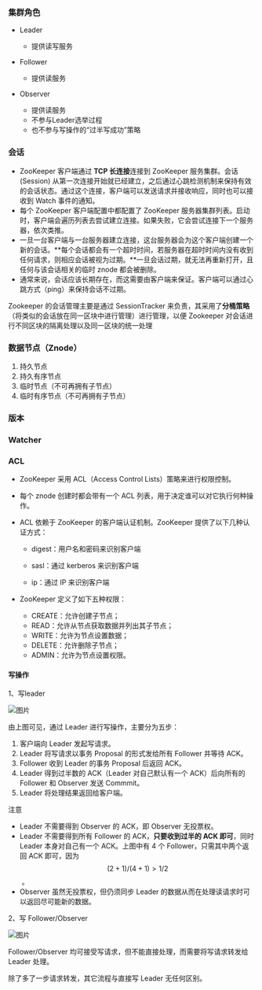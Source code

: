 ### 集群角色

- Leader
  - 提供读写服务

- Follower
  - 提供读服务

- Observer
  - 提供读服务
  - 不参与Leader选举过程
  - 也不参与写操作的“过半写成功”策略



### 会话

- ZooKeeper 客户端通过 **TCP 长连接**连接到 ZooKeeper 服务集群。会话 (Session) 从第一次连接开始就已经建立，之后通过心跳检测机制来保持有效的会话状态。通过这个连接，客户端可以发送请求并接收响应，同时也可以接收到 Watch 事件的通知。
- 每个 ZooKeeper 客户端配置中都配置了 ZooKeeper 服务器集群列表。启动时，客户端会遍历列表去尝试建立连接。如果失败，它会尝试连接下一个服务器，依次类推。
- 一旦一台客户端与一台服务器建立连接，这台服务器会为这个客户端创建一个新的会话。**每个会话都会有一个超时时间，若服务器在超时时间内没有收到任何请求，则相应会话被视为过期。**一旦会话过期，就无法再重新打开，且任何与该会话相关的临时 znode 都会被删除。
- 通常来说，会话应该长期存在，而这需要由客户端来保证。客户端可以通过心跳方式（ping）来保持会话不过期。



Zookeeper 的会话管理主要是通过 SessionTracker 来负责，其采用了**分桶策略**（将类似的会话放在同一区块中进行管理）进行管理，以便 Zookeeper 对会话进行不同区块的隔离处理以及同一区块的统一处理



### 数据节点（Znode）

1. 持久节点
2. 持久有序节点
3. 临时节点（不可再拥有子节点）
4. 临时有序节点（不可再拥有子节点）



###  版本

### Watcher

### ACL

- ZooKeeper 采用 ACL（Access Control Lists）策略来进行权限控制。
- 每个 znode 创建时都会带有一个 ACL 列表，用于决定谁可以对它执行何种操作。
- ACL 依赖于 ZooKeeper 的客户端认证机制。ZooKeeper 提供了以下几种认证方式：

  - digest：用户名和密码来识别客户端

  - sasl：通过 kerberos 来识别客户端

  - ip：通过 IP 来识别客户端
- ZooKeeper 定义了如下五种权限：
  - CREATE：允许创建子节点；
  - READ：允许从节点获取数据并列出其子节点；
  - WRITE：允许为节点设置数据；
  - DELETE：允许删除子节点；
  - ADMIN：允许为节点设置权限。





#### 写操作

1、写leader

![图片](https://mmbiz.qpic.cn/mmbiz_png/4g5IMGibSxt7orIXpEkiaO1lkDqhgnCyY1tib4Vgvdz1YeqsNCmkV8cdMASqdQN1qACrC6gOq8UNRfKT31Dbf6ibBA/640?wx_fmt=png&tp=webp&wxfrom=5&wx_lazy=1&wx_co=1)

由上图可见，通过 Leader 进行写操作，主要分为五步：

1. 客户端向 Leader 发起写请求。
2. Leader 将写请求以事务 Proposal 的形式发给所有 Follower 并等待 ACK。
3. Follower 收到 Leader 的事务 Proposal 后返回 ACK。
4. Leader 得到过半数的 ACK（Leader 对自己默认有一个 ACK）后向所有的 Follower 和 Observer 发送 Commmit。
5. Leader 将处理结果返回给客户端。

注意

- Leader 不需要得到 Observer 的 ACK，即 Observer 无投票权。
- Leader 不需要得到所有 Follower 的 ACK，**只要收到过半的 ACK 即可**，同时 Leader 本身对自己有一个 ACK。上图中有 4 个 Follower，只需其中两个返回 ACK 即可，因为 $$(2+1) / (4+1) > 1/2$$​ 。
- Observer 虽然无投票权，但仍须同步 Leader 的数据从而在处理读请求时可以返回尽可能新的数据。



2、写 Follower/Observer

![图片](https://mmbiz.qpic.cn/mmbiz_png/4g5IMGibSxt7orIXpEkiaO1lkDqhgnCyY1tHib7tFoGrCHszkPhbSaIkufRP1yHLZ6eKod1ppDictibjDqPhag9AO2w/640?wx_fmt=png&tp=webp&wxfrom=5&wx_lazy=1&wx_co=1)

Follower/Observer 均可接受写请求，但不能直接处理，而需要将写请求转发给 Leader 处理。

除了多了一步请求转发，其它流程与直接写 Leader 无任何区别。

 



